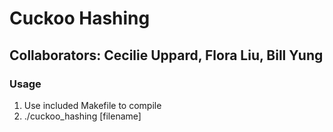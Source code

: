 # Cuckoo Hashing
## Collaborators: Cecilie Uppard, Flora Liu, Bill Yung

### Usage
1. Use included Makefile to compile
2. ./cuckoo_hashing [filename]

